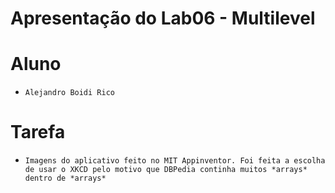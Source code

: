 # Apresentação do Lab06 - Multilevel

# Aluno
* `Alejandro Boidi Rico`

# Tarefa

* `Imagens do aplicativo feito no MIT Appinventor. Foi feita a escolha de usar o XKCD pelo motivo
que DBPedia continha muitos *arrays* dentro de *arrays*`
